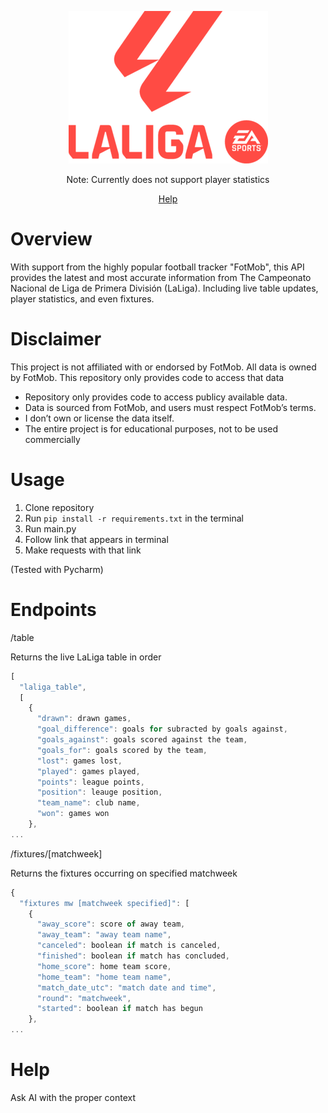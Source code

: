 <div align="center">

[![Laliga](https://raw.githubusercontent.com/jaschrs/LaLigaAPI/refs/heads/master/.github/LaLiga_EA_Sports_2023_Vertical_Logo.svg.png)](#readme)

Note: Currently does not support player statistics

[Help](#help)
</div>

# Overview
With support from the highly popular football tracker "FotMob", this API provides the latest and most accurate information from The Campeonato Nacional de Liga de Primera División (LaLiga). Including live table updates, player statistics, and even fixtures. 

# Disclaimer
This project is not affiliated with or endorsed by FotMob. All data is owned by FotMob. This repository only provides code to access that data

- Repository only provides code to access publicy available data.
- Data is sourced from FotMob, and users must respect FotMob’s terms.
- I don’t own or license the data itself.
- The entire project is for educational purposes, not to be used commercially

# Usage
1. Clone repository
2. Run `pip install -r requirements.txt` in the terminal
3. Run main.py
4. Follow link that appears in terminal
5. Make requests with that link

(Tested with Pycharm)

# Endpoints
/table

Returns the live LaLiga table in order
```js
[
  "laliga_table",
  [
    {
      "drawn": drawn games,
      "goal_difference": goals for subracted by goals against,
      "goals_against": goals scored against the team,
      "goals_for": goals scored by the team,
      "lost": games lost,
      "played": games played,
      "points": league points,
      "position": leauge position,
      "team_name": club name,
      "won": games won
    },
...
```

/fixtures/[matchweek]

Returns the fixtures occurring on specified matchweek
```js
{
  "fixtures mw [matchweek specified]": [
    {
      "away_score": score of away team,
      "away_team": "away team name",
      "canceled": boolean if match is canceled,
      "finished": boolean if match has concluded,
      "home_score": home team score,
      "home_team": "home team name",
      "match_date_utc": "match date and time",
      "round": "matchweek",
      "started": boolean if match has begun
    },
...
```

# Help
Ask AI with the proper context
